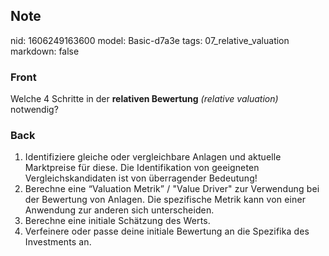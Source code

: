 ## Note
nid: 1606249163600
model: Basic-d7a3e
tags: 07_relative_valuation
markdown: false

### Front
<div>
  <div>
    <div>
      Welche 4 Schritte in der <b>relativen Bewertung</b>
      <i>(relative valuation)</i> notwendig?
    </div>
  </div>
</div>

### Back
<ol style= 
"font-weight:400;letter-spacing:0.12852px;text-indent:0px;text-transform:none;white-space:normal;word-spacing:0px">
  <li>Identifiziere gleiche oder vergleichbare Anlagen und aktuelle
  Marktpreise für diese. Die Identifikation von geeigneten
  Vergleichskandidaten ist von überragender Bedeutung!
  <li>Berechne eine “Valuation Metrik” / "Value Driver" zur
  Verwendung bei der Bewertung von Anlagen. Die spezifische Metrik
  kann von einer Anwendung zur anderen sich unterscheiden.
  <li>Berechne eine initiale Schätzung des Werts.
  <li>Verfeinere oder passe deine initiale Bewertung an die
  Spezifika des Investments an.
</ol>
